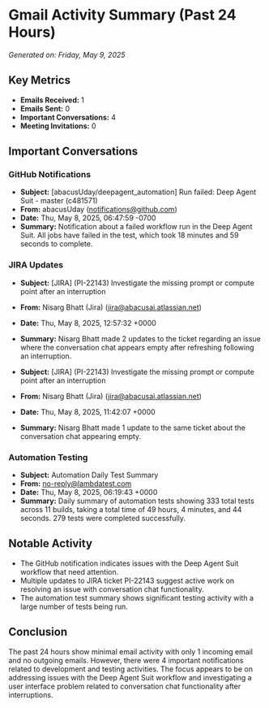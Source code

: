 # Gmail Activity Summary (Past 24 Hours)
*Generated on: Friday, May 9, 2025*

## Key Metrics
- **Emails Received:** 1
- **Emails Sent:** 0
- **Important Conversations:** 4
- **Meeting Invitations:** 0

## Important Conversations

### GitHub Notifications
- **Subject:** [abacusUday/deepagent_automation] Run failed: Deep Agent Suit - master (c481571)
- **From:** abacusUday (notifications@github.com)
- **Date:** Thu, May 8, 2025, 06:47:59 -0700
- **Summary:** Notification about a failed workflow run in the Deep Agent Suit. All jobs have failed in the test, which took 18 minutes and 59 seconds to complete.

### JIRA Updates
- **Subject:** [JIRA] (PI-22143) Investigate the missing prompt or compute point after an interruption
- **From:** Nisarg Bhatt (Jira) (jira@abacusai.atlassian.net)
- **Date:** Thu, May 8, 2025, 12:57:32 +0000
- **Summary:** Nisarg Bhatt made 2 updates to the ticket regarding an issue where the conversation chat appears empty after refreshing following an interruption.

- **Subject:** [JIRA] (PI-22143) Investigate the missing prompt or compute point after an interruption
- **From:** Nisarg Bhatt (Jira) (jira@abacusai.atlassian.net)
- **Date:** Thu, May 8, 2025, 11:42:07 +0000
- **Summary:** Nisarg Bhatt made 1 update to the same ticket about the conversation chat appearing empty.

### Automation Testing
- **Subject:** Automation Daily Test Summary
- **From:** no-reply@lambdatest.com
- **Date:** Thu, May 8, 2025, 06:19:43 +0000
- **Summary:** Daily summary of automation tests showing 333 total tests across 11 builds, taking a total time of 49 hours, 4 minutes, and 44 seconds. 279 tests were completed successfully.

## Notable Activity

- The GitHub notification indicates issues with the Deep Agent Suit workflow that need attention.
- Multiple updates to JIRA ticket PI-22143 suggest active work on resolving an issue with conversation chat functionality.
- The automation test summary shows significant testing activity with a large number of tests being run.

## Conclusion

The past 24 hours show minimal email activity with only 1 incoming email and no outgoing emails. However, there were 4 important notifications related to development and testing activities. The focus appears to be on addressing issues with the Deep Agent Suit workflow and investigating a user interface problem related to conversation chat functionality after interruptions.
